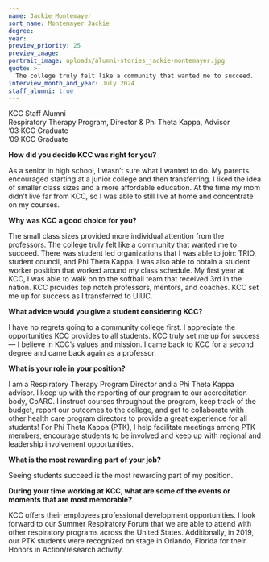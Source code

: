 ```yaml
---
name: Jackie Montemayer
sort_name: Montemayer Jackie
degree:
year:
preview_priority: 25
preview_image:
portrait_image: uploads/alumni-stories_jackie-montemayer.jpg
quote: >-
  The college truly felt like a community that wanted me to succeed.
interview_month_and_year: July 2024
staff_alumni: true
---
```


KCC Staff Alumni<br>
Respiratory Therapy Program, Director & Phi Theta Kappa, Advisor<br>
’03 KCC Graduate<br>
’09 KCC Graduate

**How did you decide KCC was right for you?**

As a senior in high school, I wasn’t sure what I wanted to do. My parents encouraged starting at a junior college and then transferring. I liked the idea of smaller class sizes and a more affordable education. At the time my mom didn’t live far from KCC, so I was able to still live at home and concentrate on my courses. 

**Why was KCC a good choice for you?**

The small class sizes provided more individual attention from the professors. The college truly felt like a community that wanted me to succeed. There was student led organizations that I was able to join: TRIO, student council, and Phi Theta Kappa. I was also able to obtain a student worker position that worked around my class schedule. My first year at KCC, I was able to walk on to the softball team that received 3rd in the nation. KCC provides top notch professors, mentors, and coaches. KCC set me up for success as I transferred to UIUC.  

**What advice would you give a student considering KCC?**

I have no regrets going to a community college first. I appreciate the opportunities KCC provides to all students. KCC truly set me up for success &mdash; I believe in KCC’s values and mission. I came back to KCC for a second degree and came back again as a professor.

**What is your role in your position?**

I am a Respiratory Therapy Program Director and a Phi Theta Kappa advisor. I keep up with the reporting of our program to our accreditation body, CoARC. I instruct courses throughout the program, keep track of the budget, report our outcomes to the college, and get to collaborate with other health care program directors to provide a great experience for all students! For Phi Theta Kappa (PTK), I help facilitate meetings among PTK members, encourage students to be involved and keep up with regional and leadership involvement opportunities.

**What is the most rewarding part of your job?**

Seeing students succeed is the most rewarding part of my position.

**During your time working at KCC, what are some of the events or moments that are most memorable?**

KCC offers their employees professional development opportunities. I look forward to our Summer Respiratory Forum that we are able to attend with other respiratory programs across the United States. Additionally, in 2019, our PTK students were recognized on stage in Orlando, Florida for their Honors in Action/research activity.
